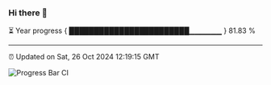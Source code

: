 ### Hi there 👋

⏳ Year progress { ████████████████████████▁▁▁▁▁▁ } 81.83 %

---

⏰ Updated on Sat, 26 Oct 2024 12:19:15 GMT

![Progress Bar CI](https://github.com/code-lakshay/GitHub-Actions-Demo/workflows/Progress%20Bar%20CI/badge.svg)
